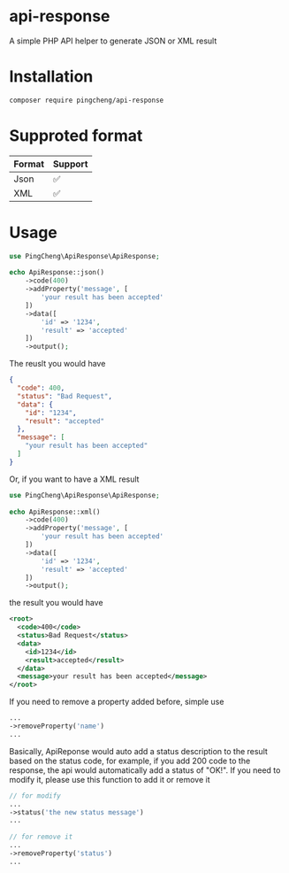 # api-response
A simple PHP API helper to generate JSON or XML result

# Installation
```bash
composer require pingcheng/api-response
```

# Supproted format
| Format  | Support |
| ------------- | ------------- |
| Json  | ✅  |
| XML  | ✅  |

# Usage
 
```php
use PingCheng\ApiResponse\ApiResponse;
​
echo ApiResponse::json()
    ->code(400)
    ->addProperty('message', [
        'your result has been accepted'
    ])
    ->data([
        'id' => '1234',
        'result' => 'accepted'
    ])
    ->output();
```
The reuslt you would have
```json
{
  "code": 400,
  "status": "Bad Request",
  "data": {
    "id": "1234",
    "result": "accepted"
  },
  "message": [
    "your result has been accepted"
  ]
}
```

Or, if you want to have a XML result
```php
use PingCheng\ApiResponse\ApiResponse;
​
echo ApiResponse::xml()
    ->code(400)
    ->addProperty('message', [
        'your result has been accepted'
    ])
    ->data([
        'id' => '1234',
        'result' => 'accepted'
    ])
    ->output();
```

the result you would have
```xml
<root>
  <code>400</code>
  <status>Bad Request</status>
  <data>
    <id>1234</id>
    <result>accepted</result>
  </data>
  <message>your result has been accepted</message>
</root>
```

If you need to remove a property added before, simple use
```php
...
->removeProperty('name')
...
```

Basically, ApiReponse would auto add a status description to the result based on the status code, for example, if you add 200 code to the response, the api would automatically add a status of "OK!". If you need to modify it, please use this function to add it or remove it
```php
// for modify 
...
->status('the new status message')
...
    
// for remove it
...
->removeProperty('status')
...
```
